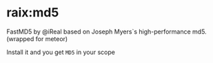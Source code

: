 raix:md5
========

FastMD5 by @iReal based on Joseph Myers`s high-performance md5. (wrapped for meteor)

Install it and you get `MD5` in your scope
